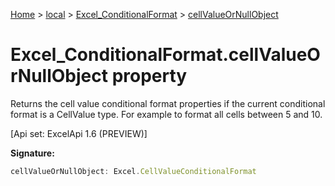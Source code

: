 [Home](./index) &gt; [local](local.md) &gt; [Excel\_ConditionalFormat](local.excel_conditionalformat.md) &gt; [cellValueOrNullObject](local.excel_conditionalformat.cellvalueornullobject.md)

# Excel\_ConditionalFormat.cellValueOrNullObject property

Returns the cell value conditional format properties if the current conditional format is a CellValue type. For example to format all cells between 5 and 10. 

 \[Api set: ExcelApi 1.6 (PREVIEW)\]

**Signature:**
```javascript
cellValueOrNullObject: Excel.CellValueConditionalFormat
```
